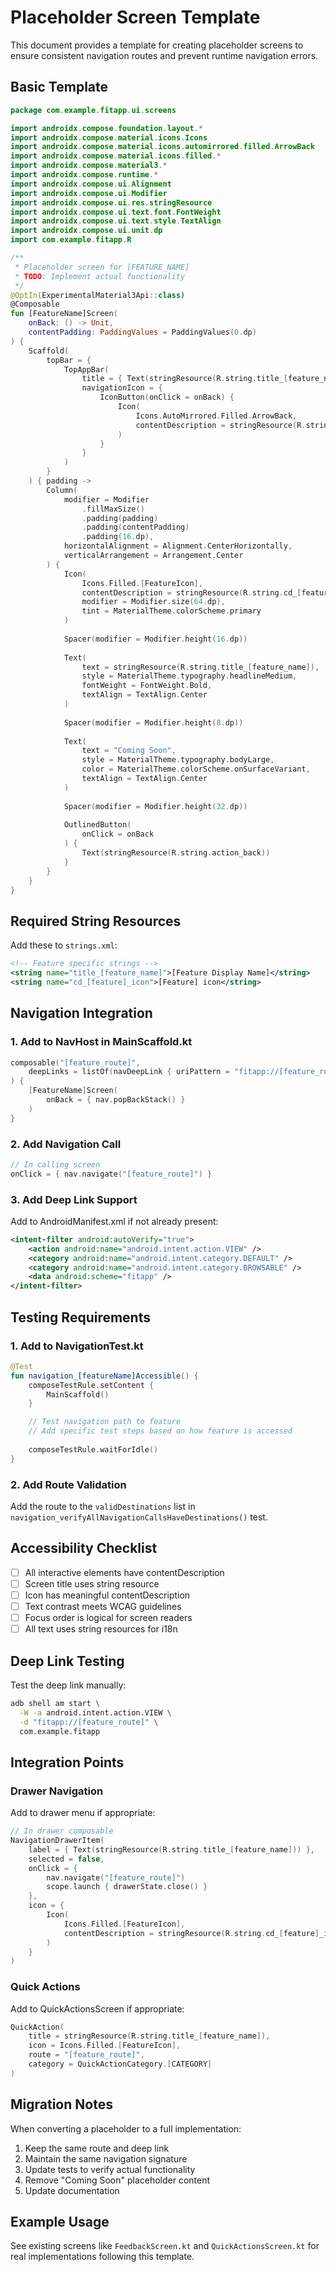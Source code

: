 # Placeholder Screen Template

This document provides a template for creating placeholder screens to ensure consistent navigation routes and prevent runtime navigation errors.

## Basic Template

```kotlin
package com.example.fitapp.ui.screens

import androidx.compose.foundation.layout.*
import androidx.compose.material.icons.Icons
import androidx.compose.material.icons.automirrored.filled.ArrowBack
import androidx.compose.material.icons.filled.*
import androidx.compose.material3.*
import androidx.compose.runtime.*
import androidx.compose.ui.Alignment
import androidx.compose.ui.Modifier
import androidx.compose.ui.res.stringResource
import androidx.compose.ui.text.font.FontWeight
import androidx.compose.ui.text.style.TextAlign
import androidx.compose.ui.unit.dp
import com.example.fitapp.R

/**
 * Placeholder screen for [FEATURE_NAME]
 * TODO: Implement actual functionality
 */
@OptIn(ExperimentalMaterial3Api::class)
@Composable
fun [FeatureName]Screen(
    onBack: () -> Unit,
    contentPadding: PaddingValues = PaddingValues(0.dp)
) {
    Scaffold(
        topBar = {
            TopAppBar(
                title = { Text(stringResource(R.string.title_[feature_name])) },
                navigationIcon = {
                    IconButton(onClick = onBack) {
                        Icon(
                            Icons.AutoMirrored.Filled.ArrowBack, 
                            contentDescription = stringResource(R.string.cd_back_button)
                        )
                    }
                }
            )
        }
    ) { padding ->
        Column(
            modifier = Modifier
                .fillMaxSize()
                .padding(padding)
                .padding(contentPadding)
                .padding(16.dp),
            horizontalAlignment = Alignment.CenterHorizontally,
            verticalArrangement = Arrangement.Center
        ) {
            Icon(
                Icons.Filled.[FeatureIcon],
                contentDescription = stringResource(R.string.cd_[feature]_icon),
                modifier = Modifier.size(64.dp),
                tint = MaterialTheme.colorScheme.primary
            )
            
            Spacer(modifier = Modifier.height(16.dp))
            
            Text(
                text = stringResource(R.string.title_[feature_name]),
                style = MaterialTheme.typography.headlineMedium,
                fontWeight = FontWeight.Bold,
                textAlign = TextAlign.Center
            )
            
            Spacer(modifier = Modifier.height(8.dp))
            
            Text(
                text = "Coming Soon",
                style = MaterialTheme.typography.bodyLarge,
                color = MaterialTheme.colorScheme.onSurfaceVariant,
                textAlign = TextAlign.Center
            )
            
            Spacer(modifier = Modifier.height(32.dp))
            
            OutlinedButton(
                onClick = onBack
            ) {
                Text(stringResource(R.string.action_back))
            }
        }
    }
}
```

## Required String Resources

Add these to `strings.xml`:

```xml
<!-- Feature specific strings -->
<string name="title_[feature_name]">[Feature Display Name]</string>
<string name="cd_[feature]_icon">[Feature] icon</string>
```

## Navigation Integration

### 1. Add to NavHost in MainScaffold.kt

```kotlin
composable("[feature_route]",
    deepLinks = listOf(navDeepLink { uriPattern = "fitapp://[feature_route]" })
) {
    [FeatureName]Screen(
        onBack = { nav.popBackStack() }
    )
}
```

### 2. Add Navigation Call

```kotlin
// In calling screen
onClick = { nav.navigate("[feature_route]") }
```

### 3. Add Deep Link Support

Add to AndroidManifest.xml if not already present:

```xml
<intent-filter android:autoVerify="true">
    <action android:name="android.intent.action.VIEW" />
    <category android:name="android.intent.category.DEFAULT" />
    <category android:name="android.intent.category.BROWSABLE" />
    <data android:scheme="fitapp" />
</intent-filter>
```

## Testing Requirements

### 1. Add to NavigationTest.kt

```kotlin
@Test
fun navigation_[featureName]Accessible() {
    composeTestRule.setContent {
        MainScaffold()
    }

    // Test navigation path to feature
    // Add specific test steps based on how feature is accessed
    
    composeTestRule.waitForIdle()
}
```

### 2. Add Route Validation

Add the route to the `validDestinations` list in `navigation_verifyAllNavigationCallsHaveDestinations()` test.

## Accessibility Checklist

- [ ] All interactive elements have contentDescription
- [ ] Screen title uses string resource
- [ ] Icon has meaningful contentDescription
- [ ] Text contrast meets WCAG guidelines
- [ ] Focus order is logical for screen readers
- [ ] All text uses string resources for i18n

## Deep Link Testing

Test the deep link manually:

```bash
adb shell am start \
  -W -a android.intent.action.VIEW \
  -d "fitapp://[feature_route]" \
  com.example.fitapp
```

## Integration Points

### Drawer Navigation
Add to drawer menu if appropriate:

```kotlin
// In drawer composable
NavigationDrawerItem(
    label = { Text(stringResource(R.string.title_[feature_name])) },
    selected = false,
    onClick = { 
        nav.navigate("[feature_route]")
        scope.launch { drawerState.close() }
    },
    icon = { 
        Icon(
            Icons.Filled.[FeatureIcon], 
            contentDescription = stringResource(R.string.cd_[feature]_icon)
        ) 
    }
)
```

### Quick Actions
Add to QuickActionsScreen if appropriate:

```kotlin
QuickAction(
    title = stringResource(R.string.title_[feature_name]),
    icon = Icons.Filled.[FeatureIcon],
    route = "[feature_route]",
    category = QuickActionCategory.[CATEGORY]
)
```

## Migration Notes

When converting a placeholder to a full implementation:

1. Keep the same route and deep link
2. Maintain the same navigation signature
3. Update tests to verify actual functionality
4. Remove "Coming Soon" placeholder content
5. Update documentation

## Example Usage

See existing screens like `FeedbackScreen.kt` and `QuickActionsScreen.kt` for real implementations following this template.
